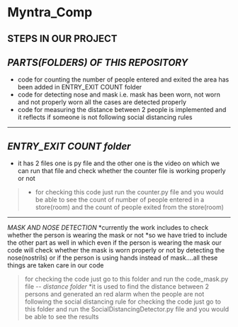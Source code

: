 # Myntra_Comp
## **STEPS IN OUR PROJECT**
*PARTS(FOLDERS) OF THIS REPOSITORY*
---
* code for counting the number of people entered and exited the area has been added in ENTRY_EXIT COUNT folder
* code for detecting nose and mask i.e. mask has been worn, not worn and not properly worn all the cases are detected properly
* code for measuring the distance between 2 people is implemented and it reflects if someone is not following social distancing rules
---
## *ENTRY_EXIT COUNT folder*

* it has 2 files one is py file and the other one is the video on which we can run that file and check whether the counter file is working properly or not
> * for checking this code just run the counter.py file and you would be able to see the count of number of people entered in a store(room) and the count of people exited from the store(room)
---
*MASK AND NOSE DETECTION*
*currently the work includes to check whether the person is wearing the mask or not
*so we have tried to include the other part as well in which even if the person is wearing the mask our code will check whether the mask is worn properly or not by detecting the nose(nostrils) or if the person is using hands instead of mask....all these things are taken care in our code
>for checking the code just go to this folder and run the code_mask.py file
--
*distance folder*
*it is used to find the distance between 2 persons and generated an red alarm when the people are not following the social distancing rule
>for checking the code just go to this folder and run the SocialDistancingDetector.py file and you would be able to see the results

